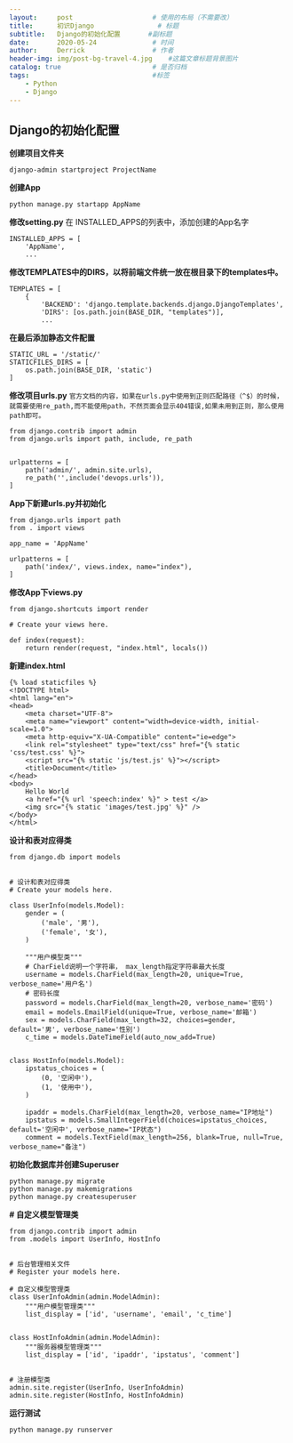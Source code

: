 ```yaml
---
layout:     post   				    # 使用的布局（不需要改）
title:      初识Django 				# 标题 
subtitle:   Django的初始化配置       #副标题
date:       2020-05-24 				# 时间
author:     Derrick 				# 作者
header-img: img/post-bg-travel-4.jpg 	#这篇文章标题背景图片
catalog: true 						# 是否归档
tags:								#标签
    - Python
    - Django
---
```


## Django的初始化配置


**创建项目文件夹**

```
django-admin startproject ProjectName
```

**创建App**

```
python manage.py startapp AppName
```

**修改setting.py**
在 INSTALLED_APPS的列表中，添加创建的App名字
```
INSTALLED_APPS = [
    'AppName',
    ...
```

**修改TEMPLATES中的DIRS，以将前端文件统一放在根目录下的templates中。**

```
TEMPLATES = [
    {
        'BACKEND': 'django.template.backends.django.DjangoTemplates',
        'DIRS': [os.path.join(BASE_DIR, "templates")],
        ...
```

**在最后添加静态文件配置**

```
STATIC_URL = '/static/'
STATICFILES_DIRS = [
    os.path.join(BASE_DIR, 'static')
]
```

**修改项目urls.py**
`官方文档的内容，如果在urls.py中使用到正则匹配路径（^$）的时候，就需要使用re_path,而不能使用path，不然页面会显示404错误,如果未用到正则，那么使用path即可。`


```
from django.contrib import admin
from django.urls import path, include, re_path


urlpatterns = [
    path('admin/', admin.site.urls),
    re_path('',include('devops.urls')),
]

```

**App下新建urls.py并初始化**

```
from django.urls import path 
from . import views

app_name = 'AppName'

urlpatterns = [
    path('index/', views.index, name="index"),
]
```

**修改App下views.py**

```
from django.shortcuts import render

# Create your views here.

def index(request):
    return render(request, "index.html", locals())
```

**新建index.html**
```
{% load staticfiles %}
<!DOCTYPE html>
<html lang="en">
<head>
    <meta charset="UTF-8">
    <meta name="viewport" content="width=device-width, initial-scale=1.0">
    <meta http-equiv="X-UA-Compatible" content="ie=edge">
    <link rel="stylesheet" type="text/css" href="{% static 'css/test.css' %}">
    <script src="{% static 'js/test.js' %}"></script>   
    <title>Document</title>
</head>
<body>
    Hello World
    <a href="{% url 'speech:index' %}" > test </a>
    <img src="{% static 'images/test.jpg' %}" />
</body>
</html>
```

**设计和表对应得类**

```
from django.db import models


# 设计和表对应得类
# Create your models here.

class UserInfo(models.Model):
    gender = (
        ('male', '男'),
        ('female', '女'),
    )

    """用户模型类"""
    # CharField说明一个字符串， max_length指定字符串最大长度
    username = models.CharField(max_length=20, unique=True, verbose_name='用户名')
    # 密码长度
    password = models.CharField(max_length=20, verbose_name='密码')
    email = models.EmailField(unique=True, verbose_name='邮箱')
    sex = models.CharField(max_length=32, choices=gender, default='男', verbose_name='性别')
    c_time = models.DateTimeField(auto_now_add=True)


class HostInfo(models.Model):
    ipstatus_choices = (
        (0, '空闲中'),
        (1, '使用中'),
    )

    ipaddr = models.CharField(max_length=20, verbose_name="IP地址")
    ipstatus = models.SmallIntegerField(choices=ipstatus_choices, default='空闲中', verbose_name="IP状态")
    comment = models.TextField(max_length=256, blank=True, null=True, verbose_name="备注")

```

**初始化数据库并创建Superuser**

```
python manage.py migrate
python manage.py makemigrations
python manage.py createsuperuser
```

**# 自定义模型管理类**

```
from django.contrib import admin
from .models import UserInfo, HostInfo


# 后台管理相关文件
# Register your models here.

# 自定义模型管理类
class UserInfoAdmin(admin.ModelAdmin):
    """用户模型管理类"""
    list_display = ['id', 'username', 'email', 'c_time']


class HostInfoAdmin(admin.ModelAdmin):
    """服务器模型管理类"""
    list_display = ['id', 'ipaddr', 'ipstatus', 'comment']


# 注册模型类
admin.site.register(UserInfo, UserInfoAdmin)
admin.site.register(HostInfo, HostInfoAdmin)
```

**运行测试**

```
python manage.py runserver
```



